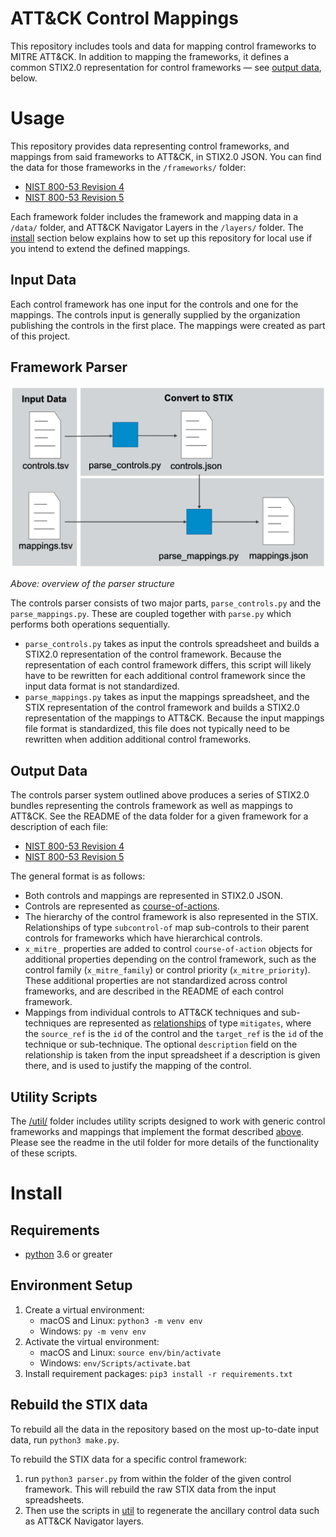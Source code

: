 # ATT&CK Control Mappings
This repository includes tools and data for mapping control frameworks to MITRE ATT&amp;CK. In addition to mapping the frameworks, it defines a common STIX2.0 representation for control frameworks &mdash; see [output data](#output-data), below.

# Usage

This repository provides data representing control frameworks, and mappings from said frameworks to ATT&CK, in STIX2.0 JSON. You can find the data for those frameworks in the `/frameworks/` folder:
- [NIST 800-53 Revision 4](frameworks/nist800-53-r4/)
- [NIST 800-53 Revision 5](frameworks/nist800-53-r5/)

Each framework folder includes the framework and mapping data in a `/data/` folder, and ATT&CK Navigator Layers in the `/layers/` folder. The [install](#install) section below explains how to set up this repository for local use if you intend to extend the defined mappings.

## Input Data
Each control framework has one input for the controls and one for the mappings. The controls input is generally supplied by the organization publishing the controls in the first place. The mappings were created as part of this project. 

## Framework Parser

<img src="docs/parser_overview.png" width="720px">

*Above: overview of the parser structure*

The controls parser consists of two major parts, `parse_controls.py` and the `parse_mappings.py`. These are coupled together with `parse.py` which performs both operations sequentially. 
- `parse_controls.py` takes as input the controls spreadsheet and builds a STIX2.0 representation of the control framework. Because the representation of each control framework differs, this script will likely have to be rewritten for each additional control framework since the input data format is not standardized.
- `parse_mappings.py` takes as input the mappings spreadsheet, and the STIX representation of the control framework and builds a STIX2.0 representation of the mappings to ATT&CK. Because the input mappings file format is standardized, this file does not typically need to be rewritten when addition additional control frameworks.

## Output Data

The controls parser system outlined above produces a series of STIX2.0 bundles representing the controls framework as well as mappings to ATT&CK. See the README of the data folder for a given framework for a description of each file:
- [NIST 800-53 Revision 4](frameworks/nist800-53-r4/data/)
- [NIST 800-53 Revision 5](frameworks/nist800-53-r5/data/)

The general format is as follows:
- Both controls and mappings are represented in STIX2.0 JSON.
- Controls are represented as [course-of-actions](https://docs.oasis-open.org/cti/stix/v2.0/csprd01/part2-stix-objects/stix-v2.0-csprd01-part2-stix-objects.html#_Toc476230929).
- The hierarchy of the control framework is also represented in the STIX. Relationships of type `subcontrol-of` map sub-controls to their parent controls for frameworks which have hierarchical controls. 
- `x_mitre_` properties are added to control `course-of-action` objects for additional properties depending on the control framework, such as the control family (`x_mitre_family`) or control priority (`x_mitre_priority`). These additional properties are not standardized across control frameworks, and are described in the README of each control framework.
- Mappings from individual controls to ATT&CK techniques and sub-techniques are represented as [relationships](https://docs.oasis-open.org/cti/stix/v2.0/csprd01/part2-stix-objects/stix-v2.0-csprd01-part2-stix-objects.html#_Toc476230970) of type `mitigates`, where the `source_ref` is the `id` of the control and the `target_ref` is the `id` of the technique or sub-technique. The optional `description` field on the relationship is taken from the input spreadsheet if a description is given there, and is used to justify the mapping of the control.

## Utility Scripts

The [/util/](util/) folder includes utility scripts designed to work with generic control frameworks and mappings that implement the format described [above](#output-data). Please see the readme in the util folder for more details of the functionality of these scripts.

# Install
## Requirements

- [python](https://www.python.org/) 3.6 or greater

## Environment Setup

1. Create a virtual environment: 
    - macOS and Linux: `python3 -m venv env`
    - Windows: `py -m venv env`
2. Activate the virtual environment: 
    - macOS and Linux: `source env/bin/activate`
    - Windows: `env/Scripts/activate.bat`
3. Install requirement packages: `pip3 install -r requirements.txt`

## Rebuild the STIX data

To rebuild all the data in the repository based on the most up-to-date input data, run `python3 make.py`.

To rebuild the STIX data for a specific control framework:
1. run `python3 parser.py` from within the folder of the given control framework. This will rebuild the raw STIX data from the input spreadsheets.
2. Then use the scripts in [util](util/) to regenerate the ancillary control data such as ATT&CK Navigator layers.
